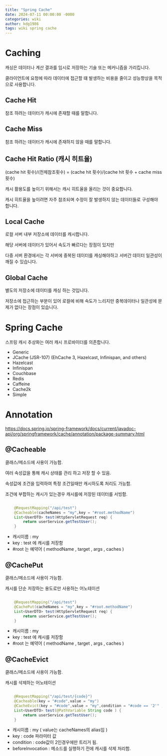 ```yaml
---
title: "Spring Cache"
date: 2024-07-11 00:00:00 -0000
categories: wiki
author: kdg1986
tags: wiki spring cache
---
```


# Caching

캐싱은 데이터나 계산 결과를 임시로 저장하는 기술 또는 메커니즘을 가리킵니다.

클라이언트에 요청에 따라 데이터에 접근할 떄 발생하는 비용을 줄이고 성능향상을 목적으로 사용합니다.

## Cache Hit

참조 하려는 데이터가 캐시에 존재할 때를 말합니다.

## Cache Miss

참조 하려는 데이터가 캐시에 존재하지 않을 때를 말합니다.

## Cache Hit Ratio (캐시 히트율)

(cache hit 횟수)/(전체참조횟수) = (cache hit 횟수)/(cache hit 횟수 + cache miss 횟수)

캐시 활용도를 높이기 위해서는 캐시 히트율을 올리는 것이 중요합니다.

캐시 히트율을 높이려면 자주 참조되며 수정이 잘 발생하지 않는 데이터들로 구성해야 합니다.

## Local Cache

로컬 서버 내부 저장소에 데이터를 캐시합니다.

해당 서버에 데이터가 있어서 속도가 빠르다는 장점이 있지만

다중 서버 환경에서는 각 서버에 중복된 데이터를 캐싱해야하고 서버간 데이터 일관성이 깨질 수 있습니다.

## Global Cache

별도의 저장소에 데이터를 캐싱 하는 것입니다.

저장소에 접근하는 부분이 있어 로컬에 비해 속도가 느리지만 중복데이터나 일관성에 문제가 없다는 장점이 있습니다.

# Spring Cache

스프링 캐시 추상화는 여러 캐시 프로바이더를 의존합니다.

- Generic
- JCache (JSR-107) (EhCache 3, Hazelcast, Infinispan, and others)
- Hazelcast
- Infinispan
- Couchbase
- Redis
- Caffeine
- Cache2k
- Simple

# Annotation

https://docs.spring.io/spring-framework/docs/current/javadoc-api/org/springframework/cache/annotation/package-summary.html


## @Cacheable

클래스/메소드에 사용이 가능함.

여러 속성값을 통해 캐시 상태를 관리 하고 저장 할 수 있음.

속성값에 조건을 입력하여 특정 조건일때만 캐시하도록 처리도 가능함.

조건에 부합하는 캐시가 있는경우 캐시를에 저장된 데이터를 서빙함.

```java

    @RequestMapping("/api/test")
    @Cacheable(cacheNames = "my",key = "#root.methodName")    
    List<UserDTO> test(HttpServletRequest req) {
        return userService.getTestUser();
    }

```
- 캐시이름 : my
- key : test 에 캐시를 저장함
- #root 는 예약어 ( methodName , target , args , caches )

## @CachePut

클래스/메소드에 사용이 가능함.

캐시를 단순 저장하는 용도로만 사용하는 어노테이션


```java

    @RequestMapping("/api/test")
    @CachePut(cacheNames = "my",key = "#root.methodName")    
    List<UserDTO> test(HttpServletRequest req) {
        return userService.getTestUser();
    }

```
- 캐시이름 : my
- key : test 에 캐시를 저장함
- #root 는 예약어 ( methodName , target , args , caches )


## @CacheEvict

클래스/메소드에 사용이 가능함.

캐시를 삭제하는 어노테이션

```java

    @RequestMapping("/api/test/{code}")
    @Cacheable(key = "#code",value = "my")
    @CacheEvict(key = "#code",value = "my",condition = "#code == '2'" , beforeInvocation = true)
    List<UserDTO> test(@PathVariable String code ) {
        return userService.getTestUser();
    }

```
- 캐시이름 : my ( value는 cacheNames의 alias임 )
- key : code 파라미터 값
- condition : code값이 2인경우에만 트리거 됨.
- beforeInvocation : 메소드를 실행하기 전에 캐시를 삭제 처리함.
